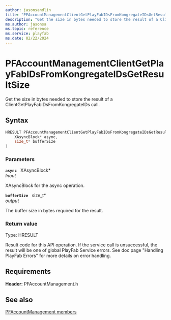 ```yaml
---
author: jasonsandlin
title: "PFAccountManagementClientGetPlayFabIDsFromKongregateIDsGetResultSize"
description: "Get the size in bytes needed to store the result of a ClientGetPlayFabIDsFromKongregateIDs call."
ms.author: jasonsa
ms.topic: reference
ms.service: playfab
ms.date: 02/22/2024
---
```


# PFAccountManagementClientGetPlayFabIDsFromKongregateIDsGetResultSize  

Get the size in bytes needed to store the result of a ClientGetPlayFabIDsFromKongregateIDs call.  

## Syntax  
  
```cpp
HRESULT PFAccountManagementClientGetPlayFabIDsFromKongregateIDsGetResultSize(  
    XAsyncBlock* async,  
    size_t* bufferSize  
)  
```  
  
### Parameters  
  
**`async`** &nbsp; XAsyncBlock*  
*_Inout_*  
  
XAsyncBlock for the async operation.  
  
**`bufferSize`** &nbsp; size_t*  
*output*  
  
The buffer size in bytes required for the result.  
  
  
### Return value
Type: HRESULT
  
Result code for this API operation. If the service call is unsuccessful, the result will be one of global PlayFab Service errors. See doc page "Handling PlayFab Errors" for more details on error handling.
  
  
## Requirements  
  
**Header:** PFAccountManagement.h
  
## See also  
[PFAccountManagement members](../pfaccountmanagement_members.md)  

  
  
